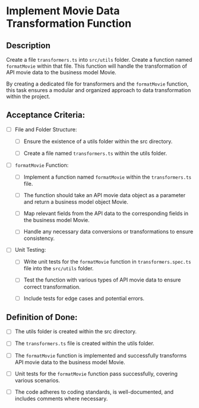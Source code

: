 # Implement Movie Data Transformation Function

## Description

Create a file `transformers.ts` into `src/utils` folder. Create a function named `formatMovie` within that file. This function will handle the transformation of API movie data to the business model Movie.

By creating a dedicated file for transformers and the `formatMovie` function, this task ensures a modular and organized approach to data transformation within the project.

## Acceptance Criteria:

- [ ] File and Folder Structure:

    - [ ] Ensure the existence of a utils folder within the src directory.

    - [ ] Create a file named `transformers.ts` within the utils folder.

- [ ] `formatMovie` Function:

    - [ ] Implement a function named `formatMovie` within the `transformers.ts` file.

    - [ ] The function should take an API movie data object as a parameter and return a business model object Movie.

    - [ ] Map relevant fields from the API data to the corresponding fields in the business model Movie.

    - [ ] Handle any necessary data conversions or transformations to ensure consistency.

- [ ] Unit Testing:

    - [ ] Write unit tests for the `formatMovie` function in `transformers.spec.ts` file into the `src/utils` folder.

    - [ ] Test the function with various types of API movie data to ensure correct transformation.

    - [ ] Include tests for edge cases and potential errors.

## Definition of Done:

- [ ] The utils folder is created within the src directory.

- [ ] The `transformers.ts` file is created within the utils folder.

- [ ] The `formatMovie` function is implemented and successfully transforms API movie data to the business model Movie.

- [ ] Unit tests for the `formatMovie` function pass successfully, covering various scenarios.

- [ ] The code adheres to coding standards, is well-documented, and includes comments where necessary.
